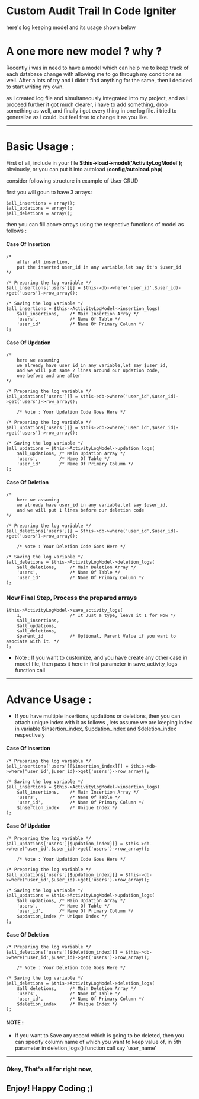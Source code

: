 # Custom Audit Trail In Code Igniter
here's log keeping model and its usage shown below

# A one more new model ? why ?
Recently i was in need to have a model which can help me to keep track of each database change with allowing me to go through my conditions as well. After a lots of try and i didn't find anything for the same, then i decided to start writing my own. 

as i created log file and simultaneously integrated into my project, and as i proceed further it got much clearer, i have to add something, drop something as well, and finally i got every thing in one log file. i tried to generalize as i could. but feel free to change it as you like. 

---

# Basic Usage : 

First of all, include in your file **$this->load->model('ActivityLogModel');** obviously, or you can put it into autoload (**config/autoload.php**)

consider following structure in example of User CRUD

first you will goun to have 3 arrays:

	$all_insertions = array();
	$all_updations = array();
	$all_deletions = array();

then you can fill above arrays using the respective functions of model as follows : 

#### Case Of Insertion
	/*
		after all insertion,
		put the inserted user_id in any variable,let say it's $user_id
	*/

	/* Preparing the log variable */ 
	$all_insertions['users'][] = $this->db->where('user_id',$user_id)->get('users')->row_array();
	
	/* Saving the log variable */ 
	$all_insertions = $this->ActivityLogModel->insertion_logs(
		$all_insertions, 	/* Main Insertion Array */
		'users',			/* Name Of Table */
		'user_id' 			/* Name Of Primary Column */
	);

#### Case Of Updation
	/*
		here we assuming 
		we already have user_id in any variable,let say $user_id,
		and we will put same 2 lines around our updation code, 
		one before and one after
	*/

	/* Preparing the log variable */ 
	$all_updations['users'][] = $this->db->where('user_id',$user_id)->get('users')->row_array();

		/* Note : Your Updation Code Goes Here */

	/* Preparing the log variable */ 
	$all_updations['users'][] = $this->db->where('user_id',$user_id)->get('users')->row_array();

	/* Saving the log variable */ 
	$all_updations = $this->ActivityLogModel->updation_logs(
		$all_updations, /* Main Updation Array */
		'users', 		/* Name Of Table */
		'user_id' 		/* Name Of Primary Column */
	);


#### Case Of Deletion

	/*
		here we assuming 
		we already have user_id in any variable,let say $user_id,
		and we will put 1 lines before our deletion code
	*/

	/* Preparing the log variable */ 
	$all_deletions['users'][] = $this->db->where('user_id',$user_id)->get('users')->row_array();

		/* Note : Your Deletion Code Goes Here */
	
	/* Saving the log variable */ 
	$all_deletions = $this->ActivityLogModel->deletion_logs(
		$all_deletions, 	/* Main Deletion Array */
		'users',			/* Name Of Table */
		'user_id' 			/* Name Of Primary Column */
	);

### Now Final Step, Process the prepared arrays

    $this->ActivityLogModel->save_activity_logs(
        1, 					/* It Just a type, leave it 1 for Now */
        $all_insertions,	
        $all_updations,
        $all_deletions,
        $parent_id 			/* Optional, Parent Value if you want to asociate with it. */
    );

* Note  : If you want to customize, and you have create any other case in model file, then pass it here in first parameter in save_activity_logs function call


----

# Advance Usage : 

* If you have multiple insertions, updations or deletions, 
	then you can attach unique index with it as follows ,
	lets assume we are keeping index in variable $insertion_index, $updation_index and $deletion_index respectively


	
#### Case Of Insertion

	/* Preparing the log variable */ 
	$all_insertions['users'][$insertion_index][] = $this->db->where('user_id',$user_id)->get('users')->row_array();
	
	/* Saving the log variable */ 
	$all_insertions = $this->ActivityLogModel->insertion_logs(
		$all_insertions, 	/* Main Insertion Array */
		'users',			/* Name Of Table */
		'user_id', 			/* Name Of Primary Column */
		$insertion_index 	/* Unique Index */
	);

#### Case Of Updation 

	/* Preparing the log variable */ 
	$all_updations['users'][$updation_index][] = $this->db->where('user_id',$user_id)->get('users')->row_array();

		/* Note : Your Updation Code Goes Here */

	/* Preparing the log variable */ 
	$all_updations['users'][$updation_index][] = $this->db->where('user_id',$user_id)->get('users')->row_array();

	/* Saving the log variable */ 
	$all_updations = $this->ActivityLogModel->updation_logs(
		$all_updations, /* Main Updation Array */
		'users', 		/* Name Of Table */
		'user_id', 		/* Name Of Primary Column */
		$updation_index /* Unique Index */
	);

#### Case Of Deletion

	/* Preparing the log variable */ 
	$all_deletions['users'][$deletion_index][] = $this->db->where('user_id',$user_id)->get('users')->row_array();

		/* Note : Your Deletion Code Goes Here */
	
	/* Saving the log variable */ 
	$all_deletions = $this->ActivityLogModel->deletion_logs(
		$all_deletions, 	/* Main Deletion Array */
		'users',			/* Name Of Table */
		'user_id', 			/* Name Of Primary Column */
		$deletion_index		/* Unique Index */
	);

#### NOTE :
*   If you want to Save any record which is going to be deleted,
	then you can specify column name of which you want to keep value of,
	in 5th parameter in deletion_logs() function call say 'user_name' 

----

### Okey, That's all for right now,
## Enjoy! Happy Coding ;)
